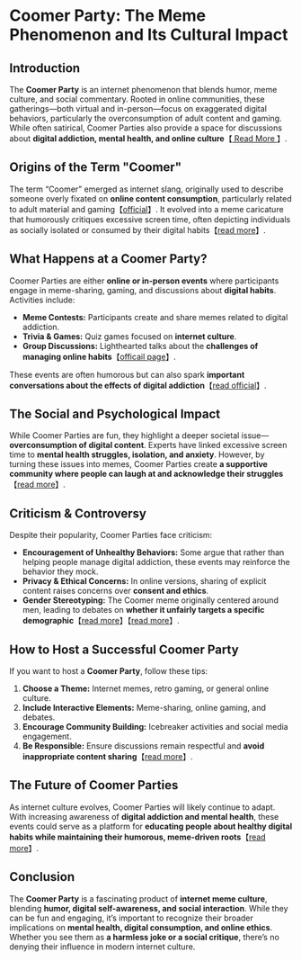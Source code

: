 # **Coomer Party: The Meme Phenomenon and Its Cultural Impact**

## **Introduction**  
The **Coomer Party** is an internet phenomenon that blends humor, meme culture, and social commentary. Rooted in online communities, these gatherings—both virtual and in-person—focus on exaggerated digital behaviors, particularly the overconsumption of adult content and gaming. While often satirical, Coomer Parties also provide a space for discussions about **digital addiction, mental health, and online culture**【[ Read More ](https://learningrecipes.com/coomer-party/)】.

## **Origins of the Term "Coomer"**  
The term “Coomer” emerged as internet slang, originally used to describe someone overly fixated on **online content consumption**, particularly related to adult material and gaming【[official](https://learningrecipes.com/coomer-party/)】. It evolved into a meme caricature that humorously critiques excessive screen time, often depicting individuals as socially isolated or consumed by their digital habits【[read more](https://learningrecipes.com/coomer-party/)】.

## **What Happens at a Coomer Party?**  
Coomer Parties are either **online or in-person events** where participants engage in meme-sharing, gaming, and discussions about **digital habits**. Activities include:

- **Meme Contests:** Participants create and share memes related to digital addiction.  
- **Trivia & Games:** Quiz games focused on **internet culture**.  
- **Group Discussions:** Lighthearted talks about the **challenges of managing online habits**【[officail page](https://learningrecipes.com/coomer-party/)】.  

These events are often humorous but can also spark **important conversations about the effects of digital addiction**【[read official](https://learningrecipes.com/coomer-party/)】.

## **The Social and Psychological Impact**  
While Coomer Parties are fun, they highlight a deeper societal issue—**overconsumption of digital content**. Experts have linked excessive screen time to **mental health struggles, isolation, and anxiety**. However, by turning these issues into memes, Coomer Parties create **a supportive community where people can laugh at and acknowledge their struggles**【[read more](https://learningrecipes.com/coomer-party/)】.

## **Criticism & Controversy**  
Despite their popularity, Coomer Parties face criticism:

- **Encouragement of Unhealthy Behaviors:** Some argue that rather than helping people manage digital addiction, these events may reinforce the behavior they mock.  
- **Privacy & Ethical Concerns:** In online versions, sharing of explicit content raises concerns over **consent and ethics**.  
- **Gender Stereotyping:** The Coomer meme originally centered around men, leading to debates on **whether it unfairly targets a specific demographic**【[read more](https://learningrecipes.com/coomer-party/)】【[read more](https://learningrecipes.com/coomer-party/)】.  

## **How to Host a Successful Coomer Party**  
If you want to host a **Coomer Party**, follow these tips:

1. **Choose a Theme:** Internet memes, retro gaming, or general online culture.  
2. **Include Interactive Elements:** Meme-sharing, online gaming, and debates.  
3. **Encourage Community Building:** Icebreaker activities and social media engagement.  
4. **Be Responsible:** Ensure discussions remain respectful and **avoid inappropriate content sharing**【[read more](https://learningrecipes.com/coomer-party/)】.  

## **The Future of Coomer Parties**  
As internet culture evolves, Coomer Parties will likely continue to adapt. With increasing awareness of **digital addiction and mental health**, these events could serve as a platform for **educating people about healthy digital habits while maintaining their humorous, meme-driven roots**【[read more](https://learningrecipes.com/coomer-party/)】.

## **Conclusion**  
The **Coomer Party** is a fascinating product of **internet meme culture**, blending **humor, digital self-awareness, and social interaction**. While they can be fun and engaging, it’s important to recognize their broader implications on **mental health, digital consumption, and online ethics**. Whether you see them as **a harmless joke or a social critique**, there’s no denying their influence in modern internet culture.
